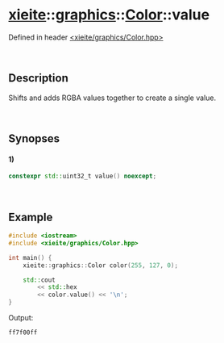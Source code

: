 # [xieite](../../../xieite.md)\:\:[graphics](../../../graphics.md)\:\:[Color](../../Color.md)\:\:value
Defined in header [<xieite/graphics/Color.hpp>](../../../../include/xieite/graphics/Color.hpp)

&nbsp;

## Description
Shifts and adds RGBA values together to create a single value.

&nbsp;

## Synopses
#### 1)
```cpp
constexpr std::uint32_t value() noexcept;
```

&nbsp;

## Example
```cpp
#include <iostream>
#include <xieite/graphics/Color.hpp>

int main() {
    xieite::graphics::Color color(255, 127, 0);

    std::cout
        << std::hex
        << color.value() << '\n';
}
```
Output:
```
ff7f00ff
```
